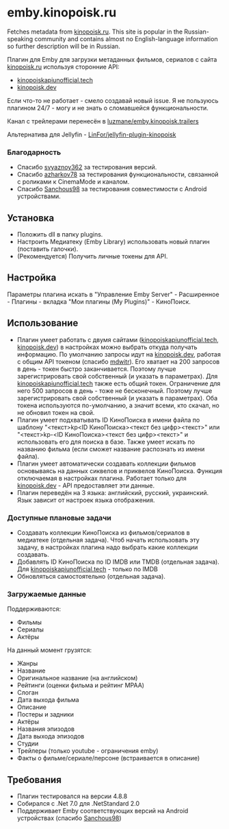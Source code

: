 # emby.kinopoisk.ru

Fetches metadata from [kinopoisk.ru](https://www.kinopoisk.ru). This site is popular in the Russian-speaking community and contains almost no English-language information so further description will be in Russian.

Плагин для Emby для загрузки метаданных фильмов, сериалов с сайта [kinopoisk.ru](https://www.kinopoisk.ru) используя сторонние API:
- [kinopoiskapiunofficial.tech](https://kinopoiskapiunofficial.tech)
- [kinopoisk.dev](https://kinopoisk.dev)

Если что-то не работает - смело создавай новый issue. Я не пользуюсь плагином 24/7 - могу и не знать о сломавшейся функциональности.

Канал с трейлерами перенесён в [luzmane/emby.kinopoisk.trailers](https://github.com/luzmane/emby.kinopoisk.trailers)

Альтернатива для Jellyfin - [LinFor/jellyfin-plugin-kinopoisk](https://github.com/LinFor/jellyfin-plugin-kinopoisk)

### Благодарность
* Спасибо [svyaznoy362](https://github.com/svyaznoy362) за тестирования версий.
* Спасибо [azharkov78](https://github.com/azharkov78) за тестирования функциональности, связанной с роликами к CinemaMode и каналом.
* Спасибо [Sanchous98](https://github.com/Sanchous98) за тестирования совместимости с Android устройствами.

## Установка

* Положить dll в папку plugins.
* Настроить Медиатеку (Emby Library) использовать новый плагин (поставить галочки).
* (Рекомендуется) Получить личные токены для API.

## Настройка

Параметры плагина искать в "Управление Emby Server" - Расширенное - Плагины - вкладка "Мои плагины (My Plugins)" - КиноПоиск.

## Использование

* Плагин умеет работать с двумя сайтами ([kinopoiskapiunofficial.tech](https://kinopoiskapiunofficial.tech), [kinopoisk.dev](https://kinopoisk.dev)) в настройках можно выбрать откуда получать информацию. По умолчанию запросы идут на [kinopoisk.dev](https://kinopoisk.dev), работая с общим API токеном (спасибо [mdwitr](https://github.com/mdwitr0)). Его хватает на 200 запросов в день - токен быстро заканчивается. Поэтому лучше зарегистрировать свой собственный (и указать в параметрах). Для [kinopoiskapiunofficial.tech](https://kinopoiskapiunofficial.tech) также есть общий токен. Ограничение для него 500 запросов в день - тоже не бесконечный. Поэтому лучше зарегистрировать свой собственный (и указать в параметрах). Оба токена используются по-умолчанию, а значит всеми, кто скачал, но не обновил токен на свой.
* Плагин умеет подхватывать ID КиноПоиска в имени файла по шаблону "<текст>kp<ID КиноПоиска><текст без цифр><текст>" или "<текст>kp-<ID КиноПоиска><текст без цифр><текст>" и использовать его для поиска в базе. Также умеет искать по названию фильма (если сможет название распознать из имени файла).
* Плагин умеет автоматически создавать коллекции фильмов основываясь на данных сиквелов и приквелов КиноПоиска. Функция отключаемая в настройках плагина. Работает только для [kinopoisk.dev](https://kinopoisk.dev) - API предоставляет эти данные.
* Плагин переведён на 3 языка: английский, русский, украинский. Язык зависит от настроек языка отображения.

### Доступные плановые задачи

* Создавать коллекции КиноПоиска из фильмов/сериалов в медиатеке (отдельная задача). Чтоб начать использовать эту задачу, в настройках плагина надо выбрать какие коллекции создавать.
* Добавлять ID КиноПоиска по ID IMDB или TMDB (отдельная задача).  Для [kinopoiskapiunofficial.tech](https://kinopoiskapiunofficial.tech) - только по IMDB
* Обновляться самостоятельно (отдельная задача).

### Загружаемые данные
Поддерживаются:

- Фильмы
- Сериалы
- Актёры

На данный момент грузятся:

- Жанры
- Название
- Оригинальное название (на английском)
- Рейтинги (оценки фильма и рейтинг MPAA)
- Слоган
- Дата выхода фильма
- Описание
- Постеры и задники
- Актёры
- Названия эпизодов
- Дата выхода эпизодов
- Студии
- Трейлеры (только youtube - ограничения emby)
- Факты о фильме/сериале/персоне (встраивается в описание)

## Требования

* Плагин тестировался на версии 4.8.8
* Собирался c .Net 7.0 для .NetStandard 2.0
* Поддерживает Emby соответствующих версий на Android устройствах (спасибо [Sanchous98](https://github.com/Sanchous98))
